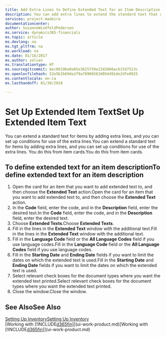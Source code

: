 ```yaml
---
title: Add Extra Lines to Define Extended Text for an Item Description | Microsoft Docs
description: You can add extra lines to extend the standard text that describes an item.
services: project-madeira
documentationcenter: 
author: SusanneWindfeldPedersen
ms.service: dynamics365-financials
ms.topic: article
ms.devlang: na
ms.tgt_pltfrm: na
ms.workload: na
ms.date: 01/16/2017
ms.author: solsen
ms.translationtype: HT
ms.sourcegitcommit: bec0619be0a65e3625759e13d2866ac615d7513c
ms.openlocfilehash: 52e5b2b69da1f9a78906563d054d91de2dfe0925
ms.contentlocale: en-ca
ms.lasthandoff: 01/30/2018

---
```

# <a name="set-up-extended-item-text"></a><span data-ttu-id="4b510-103">Set Up Extended Item Text</span><span class="sxs-lookup"><span data-stu-id="4b510-103">Set Up Extended Item Text</span></span>
<span data-ttu-id="4b510-104">You can extend a standard text for items by adding extra lines, and you can set up conditions for use of the extra lines.</span><span class="sxs-lookup"><span data-stu-id="4b510-104">You can extend a standard text for items by adding extra lines, and you can set up conditions for use of the extra lines.</span></span> <span data-ttu-id="4b510-105">You do this from item cards.</span><span class="sxs-lookup"><span data-stu-id="4b510-105">You do this from item cards.</span></span>

## <a name="to-define-extended-text-for-an-item-description"></a><span data-ttu-id="4b510-106">To define extended text for an item description</span><span class="sxs-lookup"><span data-stu-id="4b510-106">To define extended text for an item description</span></span>
1. <span data-ttu-id="4b510-107">Open the card for an item that you want to add extended text to, and then choose the **Extended Text** action.</span><span class="sxs-lookup"><span data-stu-id="4b510-107">Open the card for an item that you want to add extended text to, and then choose the **Extended Text** action.</span></span>
2. <span data-ttu-id="4b510-108">In the **Code** field, enter the code, and in the **Description** field, enter the desired text.</span><span class="sxs-lookup"><span data-stu-id="4b510-108">In the **Code** field, enter the code, and in the **Description** field, enter the desired text.</span></span>
3. <span data-ttu-id="4b510-109">Choose **Extended Texts**.</span><span class="sxs-lookup"><span data-stu-id="4b510-109">Choose **Extended Texts**.</span></span>
4. <span data-ttu-id="4b510-110">Fill in the lines in the **Extended Text** window with the additional text.</span><span class="sxs-lookup"><span data-stu-id="4b510-110">Fill in the lines in the **Extended Text** window with the additional text.</span></span>
5. <span data-ttu-id="4b510-111">Fill in the **Language Code** field or the **All Language Codes** field if you use language codes.</span><span class="sxs-lookup"><span data-stu-id="4b510-111">Fill in the **Language Code** field or the **All Language Codes** field if you use language codes.</span></span>
6. <span data-ttu-id="4b510-112">Fill in the **Starting Date** and **Ending Date** fields if you want to limit the dates on which the extended text is used.</span><span class="sxs-lookup"><span data-stu-id="4b510-112">Fill in the **Starting Date** and **Ending Date** fields if you want to limit the dates on which the extended text is used.</span></span>
7. <span data-ttu-id="4b510-113">Select relevant check boxes for the document types where you want the extended text printed.</span><span class="sxs-lookup"><span data-stu-id="4b510-113">Select relevant check boxes for the document types where you want the extended text printed.</span></span>
8. <span data-ttu-id="4b510-114">Close the window.</span><span class="sxs-lookup"><span data-stu-id="4b510-114">Close the window.</span></span>

## <a name="see-also"></a><span data-ttu-id="4b510-115">See Also</span><span class="sxs-lookup"><span data-stu-id="4b510-115">See Also</span></span>
[<span data-ttu-id="4b510-116">Setting Up Inventory</span><span class="sxs-lookup"><span data-stu-id="4b510-116">Setting Up Inventory</span></span>](inventory-setup-inventory.md)  
<span data-ttu-id="4b510-117">[Working with [!INCLUDE[d365fin](includes/d365fin_md.md)]](ui-work-product.md)</span><span class="sxs-lookup"><span data-stu-id="4b510-117">[Working with [!INCLUDE[d365fin](includes/d365fin_md.md)]](ui-work-product.md)</span></span>

